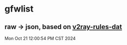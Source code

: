# gfwlist
## raw -> json, based on [v2ray-rules-dat](https://github.com/Loyalsoldier/v2ray-rules-dat)
Mon Oct 21 12:00:54 PM CST 2024


